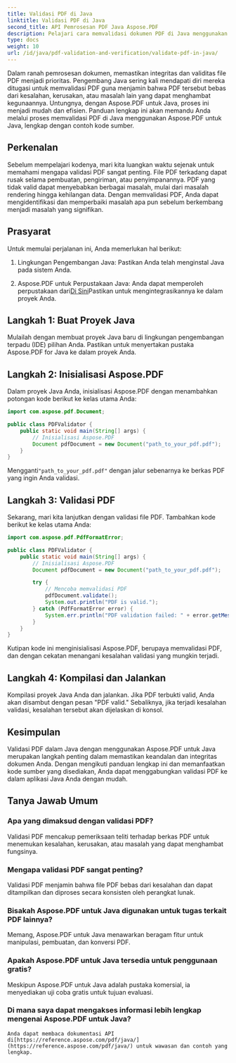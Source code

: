 ```yaml
---
title: Validasi PDF di Java
linktitle: Validasi PDF di Java
second_title: API Pemrosesan PDF Java Aspose.PDF
description: Pelajari cara memvalidasi dokumen PDF di Java menggunakan Aspose.PDF, memastikan integritas dan kepatuhan file PDF Anda.
type: docs
weight: 10
url: /id/java/pdf-validation-and-verification/validate-pdf-in-java/
---
```


Dalam ranah pemrosesan dokumen, memastikan integritas dan validitas file PDF menjadi prioritas. Pengembang Java sering kali mendapati diri mereka ditugasi untuk memvalidasi PDF guna menjamin bahwa PDF tersebut bebas dari kesalahan, kerusakan, atau masalah lain yang dapat menghambat kegunaannya. Untungnya, dengan Aspose.PDF untuk Java, proses ini menjadi mudah dan efisien. Panduan lengkap ini akan memandu Anda melalui proses memvalidasi PDF di Java menggunakan Aspose.PDF untuk Java, lengkap dengan contoh kode sumber.

## Perkenalan

Sebelum mempelajari kodenya, mari kita luangkan waktu sejenak untuk memahami mengapa validasi PDF sangat penting. File PDF terkadang dapat rusak selama pembuatan, pengiriman, atau penyimpanannya. PDF yang tidak valid dapat menyebabkan berbagai masalah, mulai dari masalah rendering hingga kehilangan data. Dengan memvalidasi PDF, Anda dapat mengidentifikasi dan memperbaiki masalah apa pun sebelum berkembang menjadi masalah yang signifikan.

## Prasyarat

Untuk memulai perjalanan ini, Anda memerlukan hal berikut:

1. Lingkungan Pengembangan Java: Pastikan Anda telah menginstal Java pada sistem Anda.

2.  Aspose.PDF untuk Perpustakaan Java: Anda dapat memperoleh perpustakaan dari[Di Sini](https://releases.aspose.com/pdf/java/)Pastikan untuk mengintegrasikannya ke dalam proyek Anda.

## Langkah 1: Buat Proyek Java

Mulailah dengan membuat proyek Java baru di lingkungan pengembangan terpadu (IDE) pilihan Anda. Pastikan untuk menyertakan pustaka Aspose.PDF for Java ke dalam proyek Anda.

## Langkah 2: Inisialisasi Aspose.PDF

Dalam proyek Java Anda, inisialisasi Aspose.PDF dengan menambahkan potongan kode berikut ke kelas utama Anda:

```java
import com.aspose.pdf.Document;

public class PDFValidator {
    public static void main(String[] args) {
        // Inisialisasi Aspose.PDF
        Document pdfDocument = new Document("path_to_your_pdf.pdf");
    }
}
```

 Mengganti`"path_to_your_pdf.pdf"` dengan jalur sebenarnya ke berkas PDF yang ingin Anda validasi.

## Langkah 3: Validasi PDF

Sekarang, mari kita lanjutkan dengan validasi file PDF. Tambahkan kode berikut ke kelas utama Anda:

```java
import com.aspose.pdf.PdfFormatError;

public class PDFValidator {
    public static void main(String[] args) {
        // Inisialisasi Aspose.PDF
        Document pdfDocument = new Document("path_to_your_pdf.pdf");

        try {
            // Mencoba memvalidasi PDF
            pdfDocument.validate();
            System.out.println("PDF is valid.");
        } catch (PdfFormatError error) {
            System.err.println("PDF validation failed: " + error.getMessage());
        }
    }
}
```

Kutipan kode ini menginisialisasi Aspose.PDF, berupaya memvalidasi PDF, dan dengan cekatan menangani kesalahan validasi yang mungkin terjadi.

## Langkah 4: Kompilasi dan Jalankan

Kompilasi proyek Java Anda dan jalankan. Jika PDF terbukti valid, Anda akan disambut dengan pesan "PDF valid." Sebaliknya, jika terjadi kesalahan validasi, kesalahan tersebut akan dijelaskan di konsol.

## Kesimpulan

Validasi PDF dalam Java dengan menggunakan Aspose.PDF untuk Java merupakan langkah penting dalam memastikan keandalan dan integritas dokumen Anda. Dengan mengikuti panduan lengkap ini dan memanfaatkan kode sumber yang disediakan, Anda dapat menggabungkan validasi PDF ke dalam aplikasi Java Anda dengan mudah.


## Tanya Jawab Umum

### Apa yang dimaksud dengan validasi PDF?
   Validasi PDF mencakup pemeriksaan teliti terhadap berkas PDF untuk menemukan kesalahan, kerusakan, atau masalah yang dapat menghambat fungsinya.

### Mengapa validasi PDF sangat penting?
   Validasi PDF menjamin bahwa file PDF bebas dari kesalahan dan dapat ditampilkan dan diproses secara konsisten oleh perangkat lunak.

### Bisakah Aspose.PDF untuk Java digunakan untuk tugas terkait PDF lainnya?
   Memang, Aspose.PDF untuk Java menawarkan beragam fitur untuk manipulasi, pembuatan, dan konversi PDF.

### Apakah Aspose.PDF untuk Java tersedia untuk penggunaan gratis?
   Meskipun Aspose.PDF untuk Java adalah pustaka komersial, ia menyediakan uji coba gratis untuk tujuan evaluasi.

### Di mana saya dapat mengakses informasi lebih lengkap mengenai Aspose.PDF untuk Java?
    Anda dapat membaca dokumentasi API di[https://reference.aspose.com/pdf/java/](https://reference.aspose.com/pdf/java/) untuk wawasan dan contoh yang lengkap.